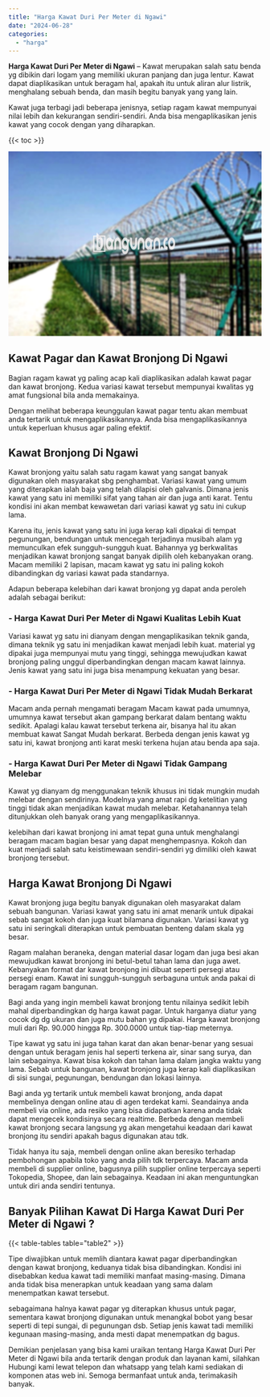 ```yaml
---
title: "Harga Kawat Duri Per Meter di Ngawi"
date: "2024-06-28"
categories: 
  - "harga"
---
```


**Harga Kawat Duri Per Meter di Ngawi** – Kawat merupakan salah satu benda yg dibikin dari logam yang memiliki ukuran panjang dan juga lentur. Kawat dapat diaplikasikan untuk beragam hal, apakah itu untuk aliran alur listrik, menghalang sebuah benda, dan masih begitu banyak yang yang lain.

Kawat juga terbagi jadi beberapa jenisnya, setiap ragam kawat mempunyai nilai lebih dan kekurangan sendiri-sendiri. Anda bisa mengaplikasikan jenis kawat yang cocok dengan yang diharapkan.

{{< toc >}}

![Harga Kawat Duri Per Meter di Ngawi](/images/jual-kawat-murah47.png)

## Kawat Pagar dan Kawat Bronjong Di Ngawi

Bagian ragam kawat yg paling acap kali diaplikasikan adalah kawat pagar dan kawat bronjong. Kedua variasi kawat tersebut mempunyai kwalitas yg amat fungsional bila anda memakainya.

Dengan melihat beberapa keunggulan kawat pagar tentu akan membuat anda tertarik untuk mengaplikasikannya. Anda bisa mengaplikasikannya untuk keperluan khusus agar paling efektif.

## Kawat Bronjong Di Ngawi

Kawat bronjong yaitu salah satu ragam kawat yang sangat banyak digunakan oleh masyarakat sbg penghambat. Variasi kawat yang umum yang diterapkan ialah baja yang telah dilapisi oleh galvanis. Dimana jenis kawat yang satu ini memiliki sifat yang tahan air dan juga anti karat. Tentu kondisi ini akan membat kewawetan dari variasi kawat yg satu ini cukup lama.

Karena itu, jenis kawat yang satu ini juga kerap kali dipakai di tempat pegunungan, bendungan untuk mencegah terjadinya musibah alam yg memunculkan efek sungguh-sungguh kuat. Bahannya yg berkwalitas menjadikan kawat bronjong sangat banyak dipilih oleh kebanyakan orang. Macam memiliki 2 lapisan, macam kawat yg satu ini paling kokoh dibandingkan dg variasi kawat pada standarnya.

Adapun beberapa kelebihan dari kawat bronjong yg dapat anda peroleh adalah sebagai berikut:

### \- Harga Kawat Duri Per Meter di Ngawi Kualitas Lebih Kuat

Variasi kawat yg satu ini dianyam dengan mengaplikasikan teknik ganda, dimana teknik yg satu ini menjadikan kawat menjadi lebih kuat. material yg dipakai juga mempunyai mutu yang tinggi, sehingga mewujudkan kawat bronjong paling unggul diperbandingkan dengan macam kawat lainnya. Jenis kawat yang satu ini juga bisa menampung kekuatan yang besar.

### \- Harga Kawat Duri Per Meter di Ngawi Tidak Mudah Berkarat

Macam anda pernah mengamati beragam Macam kawat pada umumnya, umumnya kawat tersebut akan gampang berkarat dalam bentang waktu sedikit. Apalagi kalau kawat tersebut terkena air, bisanya hal itu akan membuat kawat Sangat Mudah berkarat. Berbeda dengan jenis kawat yg satu ini, kawat bronjong anti karat meski terkena hujan atau benda apa saja.

### \- Harga Kawat Duri Per Meter di Ngawi Tidak Gampang Melebar

Kawat yg dianyam dg menggunakan teknik khusus ini tidak mungkin mudah melebar dengan sendirinya. Modelnya yang amat rapi dg ketelitian yang tinggi tidak akan menjadikan kawat mudah melebar. Ketahanannya telah ditunjukkan oleh banyak orang yang mengaplikasikannya.

kelebihan dari kawat bronjong ini amat tepat guna untuk menghalangi beragam macam bagian besar yang dapat menghempasnya. Kokoh dan kuat menjadi salah satu keistimewaan sendiri-sendiri yg dimiliki oleh kawat bronjong tersebut.

## Harga Kawat Bronjong Di Ngawi

Kawat bronjong juga begitu banyak digunakan oleh masyarakat dalam sebuah bangunan. Variasi kawat yang satu ini amat menarik untuk dipakai sebab sangat kokoh dan juga kuat bilamana digunakan. Variasi kawat yg satu ini seringkali diterapkan untuk pembuatan benteng dalam skala yg besar.

Ragam malahan beraneka, dengan material dasar logam dan juga besi akan mewujudkan kawat bronjong ini betul-betul tahan lama dan juga awet. Kebanyakan format dar kawat bronjong ini dibuat seperti persegi atau persegi enam. Kawat ini sungguh-sungguh serbaguna untuk anda pakai di beragam ragam bangunan.

Bagi anda yang ingin membeli kawat bronjong tentu nilainya sedikit lebih mahal diperbandingkan dg harga kawat pagar. Untuk harganya diatur yang cocok dg dg ukuran dan juga mutu bahan yg dipakai. Harga kawat bronjong muli dari Rp. 90.000 hingga Rp. 300.0000 untuk tiap-tiap meternya.

Tipe kawat yg satu ini juga tahan karat dan akan benar-benar yang sesuai dengan untuk beragam jenis hal seperti terkena air, sinar sang surya, dan lain sebagainya. Kawat bisa kokoh dan tahan lama dalam jangka waktu yang lama. Sebab untuk bangunan, kawat bronjong juga kerap kali diaplikasikan di sisi sungai, pegunungan, bendungan dan lokasi lainnya.

Bagi anda yg tertarik untuk membeli kawat bronjong, anda dapat membelinya dengan online atau di agen terdekat kami. Seandainya anda membeli via online, ada resiko yang bisa didapatkan karena anda tidak dapat mengecek kondisinya secara realtime. Berbeda dengan membeli kawat bronjong secara langsung yg akan mengetahui keadaan dari kawat bronjong itu sendiri apakah bagus digunakan atau tdk.

Tidak hanya itu saja, membeli dengan online akan beresiko terhadap pembohongan apabila toko yang anda pilih tdk terpercaya. Macam anda membeli di supplier online, bagusnya pilih supplier online terpercaya seperti Tokopedia, Shopee, dan lain sebagainya. Keadaan ini akan menguntungkan untuk diri anda sendiri tentunya.

## Banyak Pilihan Kawat Di Harga Kawat Duri Per Meter di Ngawi ?

{{< table-tables table="table2" >}}

Tipe diwajibkan untuk memlih diantara kawat pagar diperbandingkan dengan kawat bronjong, keduanya tidak bisa dibandingkan. Kondisi ini disebabkan kedua kawat tadi memiliki manfaat masing-masing. Dimana anda tidak bisa menerapkan untuk keadaan yang sama dalam menempatkan kawat tersebut.

sebagaimana halnya kawat pagar yg diterapkan khusus untuk pagar, sementara kawat bronjong digunakan untuk menangkal bobot yang besar seperti di tepi sungai, di pegunungan dsb. Setiap jenis kawat tadi memiliki kegunaan masing-masing, anda mesti dapat menempatkan dg bagus.

Demikian penjelasan yang bisa kami uraikan tentang Harga Kawat Duri Per Meter di Ngawi bila anda tertarik dengan produk dan layanan kami, silahkan Hubungi kami lewat telepon dan whatsapp yang telah kami sediakan di komponen atas web ini. Semoga bermanfaat untuk anda, terimakasih banyak.
